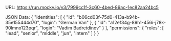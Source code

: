 URL: https://run.mocky.io/v3/7999cc1f-3c60-4bed-89ac-1ec82aa24bc5

JSON Data:
{
  "identities": [
    {
      "id": "b06cd03f-75d0-413a-b94b-35e155444d70",
      "login": "German Van"
    },
    {
      "id": "a12ef34g-89h1-456i-j78k-90lmno123pqr",
      "login": "Vadim Badretdinov"
    }
  ],
  "permissions": {
    "roles": [
      "lead",
      "senior",
      "middle",
      "jun",
      "intern"
    ]
  }
}
